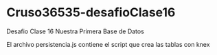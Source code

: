 # Cruso36535-desafioClase16
Desafio Clase 16 Nuestra Primera Base de Datos

El archivo persistencia.js contiene el script que crea las tablas con knex
